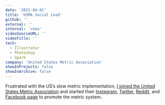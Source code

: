 ```yaml
---
date: '2021-04-01'
title: 'USMA Social Lead'
github: ''
external: ''
internal: 'usma'
videoSourceURL: ''
videoTitle: ''
tech:
  - Illustrator
  - Photoshop
  - Spark
company: 'United States Metric Association'
showInProjects: false
showInArchive: false
---
```


Frustrated with the US’s slow metric implementation, [I joined the United States Metric Association](./images/USMArecognition.jpg) and started their [Instagram](https://www.instagram.com/usma_metric/?hl=en), [Twitter](https://twitter.com/usma_metric), [Reddit](https://www.reddit.com/user/usma_metric/), and [Facebook page](https://www.facebook.com/usma.metric/) to promote the metric system.
